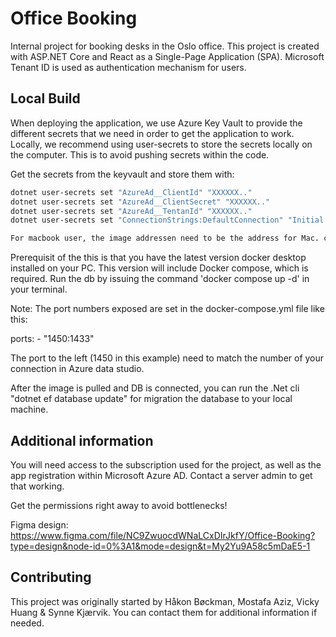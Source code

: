 # Office Booking

Internal project for booking desks in the Oslo office. This project is created with ASP.NET Core and React as a Single-Page Application (SPA). Microsoft Tenant ID is used as authentication mechanism for users.

## Local Build

When deploying the application, we use Azure Key Vault to provide the different secrets that we need in order to get the application to work. Locally, we recommend using user-secrets to store the secrets locally on the computer. This is to avoid pushing secrets within the code.

Get the secrets from the keyvault and store them with:

```bash
dotnet user-secrets set "AzureAd__ClientId" "XXXXXX.."
dotnet user-secrets set "AzureAd__ClientSecret" "XXXXXX.."
dotnet user-secrets set "AzureAd__TentanId" "XXXXXX.."
dotnet user-secrets set "ConnectionStrings:DefaultConnection" "Initial Catalog=OfficeBookingDB; Data Source=localhost,<Port_Number>; Persist Security Info=True;User ID=SA;Password= <Your_Password>; TrustServerCertificate=True"

For macbook user, the image addressen need to be the address for Mac. change mcr.microsoft.com/mssql/server:2019-latest in the following commands
```
Prerequisit of the this is that you have the latest version docker desktop installed on your PC. This version will include Docker compose, which is required. 
Run the db by issuing the command 'docker compose up -d' in your terminal.

Note: The port numbers exposed are set in the docker-compose.yml file like this:

ports: 
    - "1450:1433"

The port to the left (1450 in this example) need to match the number of your connection in Azure data studio. 

After the image is pulled and DB is connected, you can run the .Net cli "dotnet ef database update" for migration the database to your local machine.
##

## Additional information

You will need access to the subscription used for the project, as well as the app registration within Microsoft Azure AD. Contact a server admin to get that working.

Get the permissions right away to avoid bottlenecks!

Figma design: https://www.figma.com/file/NC9ZwuocdWNaLCxDIrJkfY/Office-Booking?type=design&node-id=0%3A1&mode=design&t=My2Yu9A58c5mDaE5-1

## Contributing

This project was originally started by Håkon Bøckman, Mostafa Aziz, Vicky Huang & Synne Kjærvik. You can contact them for additional information if needed.

